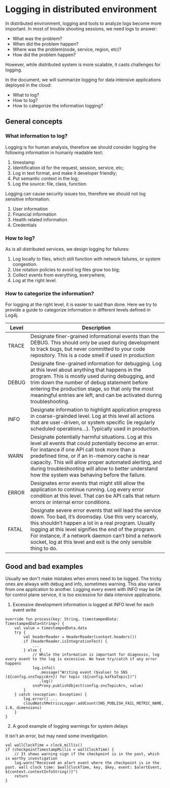 # Logging in distributed environment

In distributed environment, logging and tools to analyze logs become more important. In most of trouble shooting sessions, we need logs to answer:
- What was the problem?
- When did the problem happen?
- Where was the problem(node, service, region, etc)?
- How did the problem happen?

However, while distributed system is more scalable, it casts challenges for logging. 

In the document, we will summarize logging for data intensive applications deployed in the cloud:
- What to log?
- How to log?
- How to categorize the information logging?

## General concepts
### What information to log?

Logging is for human analysis, therefore we should consider logging the following information in humanly readable text:
1. timestamp
2. Identification id for the request, session, service, etc;
3. Log in text format, and make it developer friendly;
4. Put semantic context in the log;
5. Log the source: file, class, function.

Logging can cause security issues too, therefore we should not log sensitive information:
1. User information
2. Financial information
3. Health related information
4. Credentials

### How to log?

As is all distributed services, we design logging for failures:
1. Log locally to files, which still function with network failures, or system congestion.
2. Use rotation policies to avoid log files grow too big;
3. Collect events from everything, everywhere;
4. Log at the right level.

### How to categorize the information?

For logging at the right level, it is easier to said than done. Here we try to provide a guide to categorize information in different levels defined in Log4j.

Level  | Description
------ | -----------
TRACE  | Designate finer-grained informational events than the DEBUG. This should only be used during development to track bugs, but never committed to your code repository. This is a code smell if used in production
DEBUG  | Designate fine-grained information for debugging. Log at this level about anything that happens in the program. This is mostly used during debugging, and trim down the number of debug statement before entering the production stage, so that only the most meaningful entries are left, and can be activated during troubleshooting.
INFO   | Designate information to highlight application progress in coarse-grainded level. Log at this level all actions that are user-driven, or system specific (ie regularly scheduled operations…). Typically used in production.
WARN   | Designate potentially harmful situations. Log at this level all events that could potentially become an error. For instance if one API call took more than a predefined time, or if an in-memory cache is near capacity. This will allow proper automated alerting, and during troubleshooting will allow to better understand how the system was behaving before the failure.
ERROR  | Designates error events that might still allow the application to continue running. Log every error condition at this level. That can be API calls that return errors or internal error conditions.
FATAL  | Designate severe error events that will lead the service down. Too bad, it’s doomsday. Use this very scarcely, this shouldn’t happen a lot in a real program. Usually logging at this level signifies the end of the program. For instance, if a network daemon can’t bind a network socket, log at this level and exit is the only sensible thing to do.

## Good and bad examples

Usually we don't make mistakes when errors need to be logged. The tricky ones are always with debug and info, sometimes warning. This also varies from one application to another. Logging every event with INFO may be OK for control plane service, it is too excessive for data intensive applications.

1. Excessive development information is logged at INFO level for each event write 
```
override fun process(key: String, timestampedData: TimestampedData<String>) {
    val value = timestampedData.data
    try {
        val headerReader = HeaderReader(context.headers())
        if (headerReader.isIntegrationTest) {
            ...
        } else {
            // While the information is important for diagnosis, log every event to the log is excessive. We have try/catch if any error happens
            log.info()
               .message("Writing event ($value) to SNS (${config.snsTopicArn}) for topic (${config.kafkaTopic})")
               .log()
            snsProxy.publishObject(config.snsTopicArn, value)
        }
    } catch (exception: Exception) {
        log.error() ...
        cloudWatchMetricsLogger.addCount(SNS_PUBLISH_FAIL_METRIC_NAME, 1.0, dimensions)
    }
}
```

2. A good example of logging warnings for system delays

It isn't an error, but may need some investigation.

```
val wallClockTime = clock.millis()
if (checkpointTimestampMillis < wallClockTime) {
    // It shows warning sign if the checkpoint is in the past, which is worthy investigation 
    log.warn("Received an alert event where the checkpoint is in the past. wall clock time: $wallClockTime, key, $key, event: $alertEvent, ${context.contextInfoString()}")
    return
}
```
